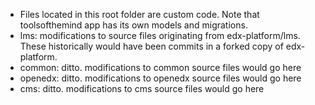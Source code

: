 
- Files located in this root folder are custom code. Note that toolsofthemind app has its own models and migrations.
- lms: modifications to source files originating from edx-platform/lms. These historically would have been commits in a forked copy of edx-platform.
- common: ditto. modifications to common source files would go here
- openedx: ditto. modifications to openedx source files would go here
- cms: ditto. modifications to cms source files would go here
